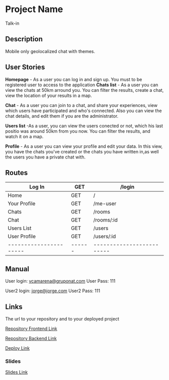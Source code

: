# Project Name

Talk-in

## Description

Mobile only geolocalized chat with themes.

## User Stories

**Homepage** - As a user you can log in and sign up. You must to be registered user to access to the application
**Chats list** - As a user you can view the chats at 50km arround you. You can filter the results, create a chat, view the
location of your results in a map.

**Chat** - As a user you can join to a chat, and share your experiences, view which users have participated and who's connected.
Also you can view the chat details, and edit them if you are the administrator.

**Users list** -As a user, you can view the users conected or not, which his last positio was around 50km from you now. You can
filter the results, and watch it on a map.

**Profile** - As a user you can view your profile and edit your data. In this view, you have the chats you've created or the
chats you have written in,as well the users you have a private chat with.

## Routes

| Log In                 | GET    | /login                    |
| ---------------------- | ------ | ------------------------- |
| Home                   | GET    | /                         |
| Your Profile           | GET    | /me-user                  |
| Chats                  | GET    | /rooms                    |
| Chat                   | GET    | /rooms/:id                |
| Users List             | GET    | /users                    |
| User Profile           | GET    | /users/:id                |
| ---------------------- | ------ | ------------------------- |

## Manual

​User login: vcamarena@gruponat.com
User Pass: 111

User2 login: jorge@jorge.com
User2 Pass: 111

## Links

The url to your repository and to your deployed project

[Repository Frontend Link](https://github.com/hellograndpa/chat-app-frontend)

[Repository Backend Link](https://github.com/hellograndpa/chat-app-backend)

[Deploy Link](https://www.talk-in.me/)

### Slides

[Slides Link](https://slides.com/antoniorivera-1/talk-in-me/fullscreen)
